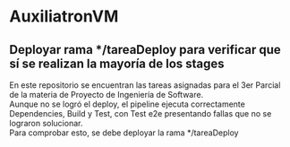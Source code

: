 # AuxiliatronVM
## Deployar rama */tareaDeploy para verificar que sí se realizan la mayoría de los stages
En este repositorio se encuentran las tareas asignadas para el 3er Parcial de la materia de Proyecto de Ingeniería de Software.  
Aunque no se logró el deploy, el pipeline ejecuta correctamente Dependencies, Build y Test, con Test e2e presentando fallas que no se lograron solucionar.  
Para comprobar esto, se debe deployar la rama */tareaDeploy  
